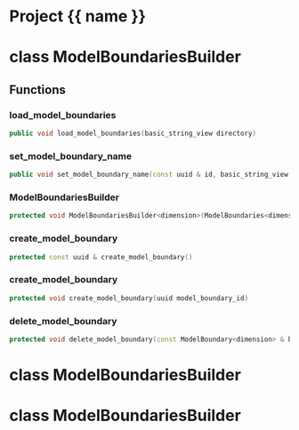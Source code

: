 <script setup>
import {useRoute} from 'vitepress'
const {path} = useRoute()
const tokens = path.split('/')
const words = tokens[2].split('-');
for (let i = 0; i < words.length; i++) {
    words[i] = words[i].charAt(0).toUpperCase() + words[i].slice(1);
    words[i] = words[i].replace('geode', 'Geode')
}
const name = words.join('-');
</script>
# Project {{ name }}

# class ModelBoundariesBuilder


## Functions

### load_model_boundaries

```cpp
public void load_model_boundaries(basic_string_view directory)
```


### set_model_boundary_name

```cpp
public void set_model_boundary_name(const uuid & id, basic_string_view name)
```


### ModelBoundariesBuilder

```cpp
protected void ModelBoundariesBuilder<dimension>(ModelBoundaries<dimension> & boundaries)
```


### create_model_boundary

```cpp
protected const uuid & create_model_boundary()
```


### create_model_boundary

```cpp
protected void create_model_boundary(uuid model_boundary_id)
```


### delete_model_boundary

```cpp
protected void delete_model_boundary(const ModelBoundary<dimension> & boundary)
```




# class ModelBoundariesBuilder


# class ModelBoundariesBuilder


